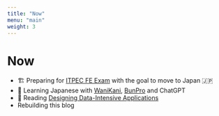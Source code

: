 ```yaml
---
title: "Now"
menu: "main"
weight: 3
---
```


# Now

- 🏗️ Preparing for [ITPEC FE Exam](https://itpec.org) with the goal to move to Japan 🇯🇵
- 💬 Learning Japanese with [WaniKani](https://www.wanikani.com), [BunPro](https://bunpro.jp) and ChatGPT
- 📖 Reading [Designing Data-Intensive Applications](https://www.oreilly.com/library/view/designing-data-intensive-applications/9781491903063/)
- Rebuilding this blog

